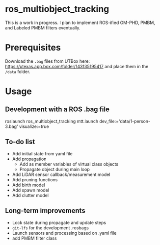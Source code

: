 # ros_multiobject_tracking
This is a work in progress. I plan to implement ROS-ified GM-PHD, PMBM, and Labeled PMBM filters eventually.

# Prerequisites
Download the `.bag` files from UTBox here: https://utexas.app.box.com/folder/143135195417
and place them in the `/data` folder.

# Usage
## Development with a ROS .bag file
roslaunch ros_multiobject_tracking mtt.launch dev_file:='data/1-person-3.bag' visualize:=true

## To-do list
- Add initial state from yaml file
- Add propagation
    - Add as member variables of virtual class objects
    - Propagate object during main loop
- Add LiDAR sensor callback/measurement model
- Add pruning functions
- Add birth model
- Add spawn model
- Add clutter model



## Long-term improvements
- Lock state during propagate and update steps
- `git-lfs` for the development .rosbags
- Launch sensors and processing based on .yaml file
- add PMBM filter class
